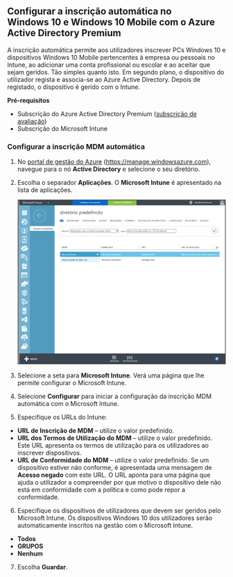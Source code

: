 ## <a name="set-up-windows-10-and-windows-10-mobile-automatic-enrollment-with-azure-active-directory-premium"></a>Configurar a inscrição automática no Windows 10 e Windows 10 Mobile com o Azure Active Directory Premium

A inscrição automática permite aos utilizadores inscrever PCs Windows 10 e dispositivos Windows 10 Mobile pertencentes à empresa ou pessoais no Intune, ao adicionar uma conta profissional ou escolar e ao aceitar que sejam geridos. Tão simples quanto isto. Em segundo plano, o dispositivo do utilizador regista e associa-se ao Azure Active Directory. Depois de registado, o dispositivo é gerido com o Intune.

**Pré-requisitos**
- Subscrição do Azure Active Directory Premium ([subscrição de avaliação](http://go.microsoft.com/fwlink/?LinkID=816845))
- Subscrição do Microsoft Intune


### <a name="configure-automatic-mdm-enrollment"></a>Configurar a inscrição MDM automática

1. No [portal de gestão do Azure](https://manage.windowsazure.com) (https://manage.windowsazure.com), navegue para o nó **Active Directory** e selecione o seu diretório.

2. Escolha o separador **Aplicações**. O **Microsoft Intune** é apresentado na lista de aplicações.

    ![Aplicações Azure AD com o Microsoft Intune](../media/aad-intune-app.png)

3. Selecione a seta para **Microsoft Intune**. Verá uma página que lhe permite configurar o Microsoft Intune.

4. Selecione **Configurar** para iniciar a configuração da inscrição MDM automática com o Microsoft Intune.

5. Especifique os URLs do Intune:

  - **URL de Inscrição de MDM** – utilize o valor predefinido.
  - **URL dos Termos de Utilização do MDM** – utilize o valor predefinido. Este URL apresenta os termos de utilização para os utilizadores ao inscrever dispositivos.
  - **URL de Conformidade do MDM** – utilize o valor predefinido. Se um dispositivo estiver não conforme, é apresentada uma mensagem de **Acesso negado** com este URL. O URL aponta para uma página que ajuda o utilizador a compreender por que motivo o dispositivo dele não está em conformidade com a política e como pode repor a conformidade.

6.  Especifique os dispositivos de utilizadores que devem ser geridos pelo Microsoft Intune. Os dispositivos Windows 10 dos utilizadores serão automaticamente inscritos na gestão com o Microsoft Intune.

  - **Todos**
  - **GRUPOS**
  - **Nenhum**

7. Escolha **Guardar**.


<!--HONumber=Feb17_HO2-->


